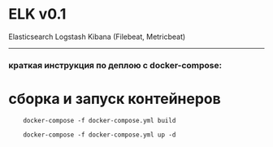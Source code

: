 # ELK v0.1

Elasticsearch Logstash Kibana (Filebeat, Metricbeat)

----

### краткая инструкция по деплою с docker-compose:

# сборка и запуск контейнеров
```
	docker-compose -f docker-compose.yml build
```

```
	docker-compose -f docker-compose.yml up -d
```
